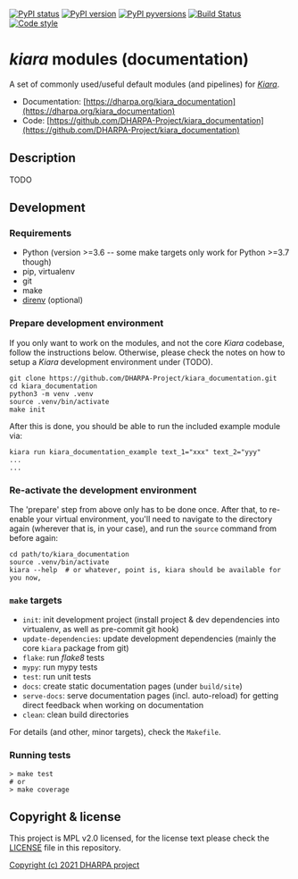 [![PyPI status](https://img.shields.io/pypi/status/kiara_documentation.svg)](https://pypi.python.org/pypi/kiara/)
[![PyPI version](https://img.shields.io/pypi/v/kiara_documentation.svg)](https://pypi.python.org/pypi/kiara/)
[![PyPI pyversions](https://img.shields.io/pypi/pyversions/kiara_documentation.svg)](https://pypi.python.org/pypi/kiara/)
[![Build Status](https://img.shields.io/endpoint.svg?url=https%3A%2F%2Factions-badge.atrox.dev%2FDHARPA-Project%2Fkiara%2Fbadge%3Fref%3Ddevelop&style=flat)](https://actions-badge.atrox.dev/DHARPA-Project/kiara_documentation/goto?ref=develop)
[![Code style](https://img.shields.io/badge/code%20style-black-000000.svg)](https://github.com/ambv/black)

# *kiara* modules (documentation)

A set of commonly used/useful default modules (and pipelines) for [*Kiara*](https://github.com/DHARPA-project/kiara).

 - Documentation: [https://dharpa.org/kiara_documentation](https://dharpa.org/kiara_documentation)
 - Code: [https://github.com/DHARPA-Project/kiara_documentation](https://github.com/DHARPA-Project/kiara_documentation)

## Description

TODO

## Development

### Requirements

- Python (version >=3.6 -- some make targets only work for Python >=3.7 though)
- pip, virtualenv
- git
- make
- [direnv](https://direnv.net/) (optional)


### Prepare development environment

If you only want to work on the modules, and not the core *Kiara* codebase, follow the instructions below. Otherwise, please
check the notes on how to setup a *Kiara* development environment under (TODO).

```console
git clone https://github.com/DHARPA-Project/kiara_documentation.git
cd kiara_documentation
python3 -m venv .venv
source .venv/bin/activate
make init
```

After this is done, you should be able to run the included example module via:

```console
kiara run kiara_documentation_example text_1="xxx" text_2="yyy"
...
...
```

### Re-activate the development environment

The 'prepare' step from above only has to be done once. After that, to re-enable your virtual environment,
you'll need to navigate to the directory again (wherever that is, in your case), and run the ``source`` command from before again:

```console
cd path/to/kiara_documentation
source .venv/bin/activate
kiara --help  # or whatever, point is, kiara should be available for you now,
```

### ``make`` targets

- ``init``: init development project (install project & dev dependencies into virtualenv, as well as pre-commit git hook)
- ``update-dependencies``: update development dependencies (mainly the core ``kiara`` package from git)
- ``flake``: run *flake8* tests
- ``mypy``: run mypy tests
- ``test``: run unit tests
- ``docs``: create static documentation pages (under ``build/site``)
- ``serve-docs``: serve documentation pages (incl. auto-reload) for getting direct feedback when working on documentation
- ``clean``: clean build directories

For details (and other, minor targets), check the ``Makefile``.


### Running tests

``` console
> make test
# or
> make coverage
```


## Copyright & license

This project is MPL v2.0 licensed, for the license text please check the [LICENSE](/LICENSE) file in this repository.

[Copyright (c) 2021 DHARPA project](https://dharpa.org)
